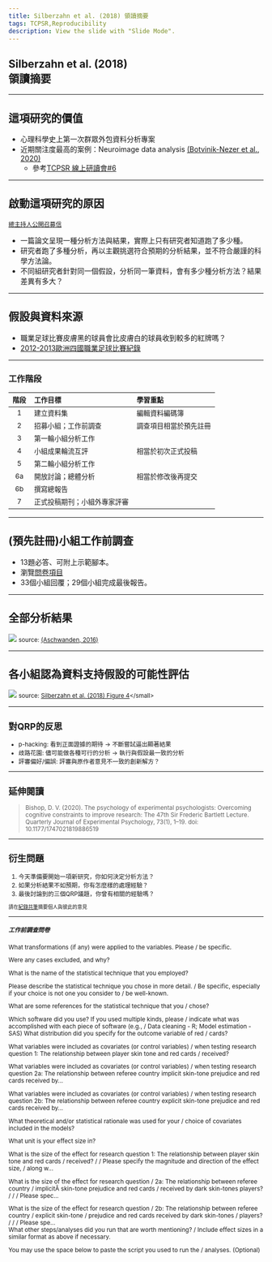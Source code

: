 ```yaml
---
title: Silberzahn et al. (2018) 領讀摘要
tags: TCPSR,Reproducibility
description: View the slide with "Slide Mode".
---
```


## Silberzahn et al. (2018) <br> 領讀摘要

---

## 這項研究的價值

<!-- Put the link to this slide here so people can follow -->
- 心理科學史上第一次群眾外包資料分析專案
- 近期關注度最高的案例：Neuroimage data analysis [(Botvinik-Nezer et al., 2020)](https://www.nature.com/articles/s41586-020-2314-9)
    - 參考[TCPSR 線上研讀會#6](https://youtu.be/UNcRkVXy9jE)

---

## 啟動這項研究的原因

<small>[總主持人公開召募信](https://docs.google.com/document/d/1uCF5wmbcL90qvrk_J27fWAvDcDNrO9o_APkicwRkOKc/edit)</small>

- 一篇論文呈現一種分析方法與結果，實際上只有研究者知道跑了多少種。
- 研究者跑了多種分析，再以主觀挑選符合預期的分析結果，並不符合嚴謹的科學方法論。
- 不同組研究者針對同一個假設，分析同一筆資料，會有多少種分析方法？結果差異有多大？

---

## 假設與資料來源

- 職業足球比賽皮膚黑的球員會比皮膚白的球員收到較多的紅牌嗎？
- [2012-2013歐洲四國職業足球比賽紀錄](https://osf.io/47tnc/)

---

### 工作階段

|<small>階段</small>|<small>工作目標</small>|<small>學習重點</small>|
|:---:|:---|:---|
|<small>1</small>|<small>建立資料集</small>|<small>編輯資料編碼簿</small>|
|<small>2</small>|<small>招募小組；工作前調查</small>|<small>調查項目相當於預先註冊</small>|
|<small>3</small>|<small>第一輪小組分析工作</small>||
|<small>4</small>|<small>小組成果輪流互評</small>|<small>相當於初次正式投稿</small>|
|<small>5</small>|<small>第二輪小組分析工作</small>||
|<small>6a</small>|<small>開放討論；總體分析</small>|<small>相當於修改後再提交</small>|
|<small>6b</small>|<small>撰寫總報告</small>||
|<small>7</small>|<small>正式投稿期刊；小組外專家評審</small>||


---

## (預先註冊)小組工作前調查

- 13題必答、可附上示範腳本。
- 瀏覽[問卷項目](https://hackmd.io/_6NPEJXfTZG4oWiYx2KwqQ?view#%E5%B7%A5%E4%BD%9C%E5%89%8D%E8%AA%BF%E6%9F%A5%E5%95%8F%E5%8D%B7)
- 33個小組回覆；29個小組完成最後報告。

---

## 全部分析結果

![](https://fivethirtyeight.com/wp-content/uploads/2016/03/truth-vigilantes-soccer-calls2.png?w=2048)
<small>source: [(Aschwanden, 2016)](https://fivethirtyeight.com/features/failure-is-moving-science-forward/)</small>

---

## 各小組認為資料支持假設的可能性評估

![](https://journals.sagepub.com/na101/home/literatum/publisher/sage/journals/content/ampa/2018/ampa_1_3/2515245917747646/20181024/images/large/10.1177_2515245917747646-fig4.jpeg)
<small>source: [Silberzahn et al. (2018) Figure 4](https://journals.sagepub.com/doi/figure/10.1177/2515245917747646?)</small>

---

## 對QRP的反思

- p-hacking: 看到正面證據的期待 -> 不斷嘗試逼出顯著結果
- 歧路花園: 儘可能做各種可行的分析 -> 執行與假設最一致的分析
- 評審偏好/偏誤: 評審與原作者意見不一致的創新解方？

---

## 延伸閱讀

> Bishop, D. V. (2020). The psychology of experimental psychologists: Overcoming cognitive constraints to improve research: The 47th Sir Frederic Bartlett Lecture. Quarterly Journal of Experimental Psychology, 73(1), 1–19. doi: 10.1177/1747021819886519

---

## 衍生問題

1. 今天準備要開始一項新研究，你如何決定分析方法？
2. 如果分析結果不如預期，你有怎麼樣的處理經驗？
3. 最後討論到的三個QRP議題，你曾有相關的經驗嗎？

<small>請在[紀錄共筆](https://hackmd.io/RPooc0rURJiUjWN33j6Qlg)摘要個人與彼此的意見</small>

---

##### 工作前調查問卷

What transformations (if any) were applied to the variables. Please / be specific. 	

Were any cases excluded, and why?


What is the name of the statistical technique that you employed?	

Please describe the statistical technique you chose in more detail. / Be specific, especially if your choice is not one you consider to / be well-known. 	

What are some references for the statistical technique that you / chose?	

Which software did you use? If you used multiple kinds, please / indicate what was accomplished with each piece of software (e.g., / Data cleaning - R; Model estimation - SAS)	What distribution did you specify for the outcome variable of red / cards?	

What variables were included as covariates (or control variables) / when testing research question 1: The relationship between player skin tone and red cards / received?	

What variables were included as covariates (or control variables) / when testing research question 2a: The relationship between referee country implicit skin-tone prejudice and red cards received by...	

What variables were included as covariates (or control variables) / when testing research question 2b: The relationship between referee country explicit skin-tone prejudice and red cards received by...	

What theoretical and/or statistical rationale was used for your /  choice of covariates included in the models?

What unit is your effect size in?	

What is the size of the effect for research question 1: The relationship between player skin tone and red cards / received?  /   /  Please specify the magnitude and direction of the effect size, /  along w...	

What is the size of the effect for research question /  2a: The relationship between referee country /  implicitÂ skin-tone prejudice and red cards /  received by dark skin-tones players?  /  /   /  Please spec...

What is the size of the effect for research question /  2b: The relationship between referee country /  explicit skin-tone /  prejudice and red cards received by dark skin-tones /  players?  /  /   /  Please spe...	
What other steps/analyses did you run that are worth mentioning? / Include effect sizes in a similar format as above if necessary.	

You may use the space below to paste the script you used to run the / analyses. (Optional)
